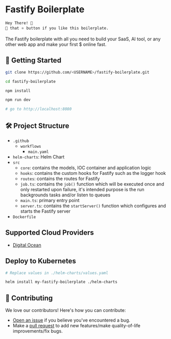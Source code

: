 # Fastify Boilerplate

``` code
Hey There! 🙌 
🤾 that ⭐️ button if you like this boilerplate. 
```

The Fastify boilerplate with all you need to build your SaaS, AI tool, or any other web app and make your first $ online fast.

## 🚀 Getting Started

```bash
git clone https://github.com/<USERNAME>/fastify-boilerplate.git

cd fastify-boilerplate

npm install

npm run dev

# go to http://localhost:8080
```

## 🛠️ Project Structure

* `.github`
    * `workflows`
        * `main.yaml`
* `helm-charts`: Helm Chart
* `src`
    * `core`: contains the models, IOC container and application logic
    * `hooks`: contains the custom hooks for Fastify such as the logger hook
    * `routes`: contains the routes for Fastify
    * `job.ts`: contains the `job()` function which will be executed once and only restarted upon failure, it's intended purpose is the run backgrounds tasks and/or listen to queues
    * `main.ts`: primary entry point
    * `server.ts`: contains the `startServer()` function which configures and starts the Fastify server
* `Dockerfile`

## Supported Cloud Providers

* [Digital Ocean](https://www.digitalocean.com/products/kubernetes)

## Deploy to Kubernetes

```bash
# Replace values in ./helm-charts/values.yaml

helm install my-fastify-boilerplate ./helm-charts
```

## 🤝 Contributing

We love our contributors! Here's how you can contribute:

- [Open an issue](https://github.com/hirebarend/fastify-boilerplate/issues) if you believe you've encountered a bug.
- Make a [pull request](https://github.com/hirebarend/fastify-boilerplate/pull) to add new features/make quality-of-life improvements/fix bugs.